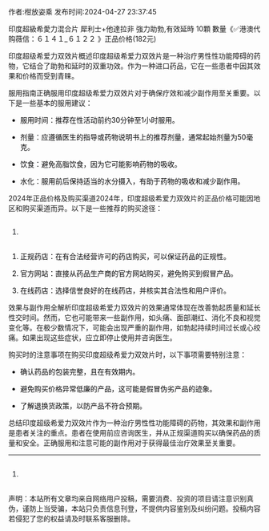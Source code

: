 <p>作者:柑放姿乘 发布时间:2024-04-27 23:37:45</p>
<p>印度超級希愛力混合片 犀利士+他達拉非 強力助勃,有效延時 10顆 數量《✅港澳代购薇信：６１４１_６１２２ 》正品价格(182元) </p>
									<p></p><p>印度超级希爱力双效片概述印度超级希爱力双效片是一种治疗男性性功能障碍的药物，它结合了助勃和延时的双重功效。作为一种进口药品，它在一些患者中因其效果和价格而受到青睐。</p><p>服用指南正确服用印度超级希爱力双效片对于确保疗效和减少副作用至关重要。以下是一些基本的服用建议：</p><ul style='box-: ; -block-start: 1em; --start: 2em; color: rgb(6, 6, 7); font-: -apple-, , " Neue", , "segoe ui", arial, , " SC", miui, " Sans GB", " Yahei", sans-serif; font-size: 14px; -: 0.5px; text-wrap: wrap; -color: rgb(255, 255, 255);' class><li><p>服用时间：推荐在性活动前约30分钟至1小时服用。</p></li><li><p>剂量：应遵循医生的指导或药物说明书上的推荐剂量，通常起始剂量为50毫克。</p></li><li><p>饮食：避免高脂饮食，因为它可能影响药物的吸收。</p></li><li><p>水化：服用前后保持适当的水分摄入，有助于药物的吸收和减少副作用。</p></li></ul><p>2024年正品价格及购买渠道2024年，印度超级希爱力双效片的正品价格可能因地区和购买渠道而异。以下是一些推荐的购买途径：</p><ol class style='box-: bord d-color: rgb(255, 255, 255); list-style-image: ; line-: 27px; color: rgb(31, 35, 40); font-: -apple-, , "Segoe UI", "Noto Sans", , Arial, sans-serif, "Apple Color Emoji", "Segoe UI Emoji";'><li><h2 style></h2></li></ol><ol style='box-: ; -block-start: 1em; --start: 2em; color: rgb(6, 6, 7); font-: -apple-, , " Neue", , "segoe ui", arial, , " SC", miui, " Sans GB", " Yahei", sans-serif; font-size: 14px; -: 0.5px; text-wrap: wrap; -color: rgb(255, 255, 255);' class><li><p>正规药店：在有合法经营许可的药店购买，可以保证药品的正规性。</p></li><li><p>官方网站：直接从药品生产商的官方网站购买，避免购买到假冒产品。</p></li><li><p>在线药店：选择信誉良好的在线药店，并核实其合法性和用户评价。</p></li></ol><p>效果与副作用全解析印度超级希爱力双效片的效果通常体现在改善勃起质量和延长性交时间。然而，它也可能带来一些副作用，如头痛、面部潮红、消化不良和视觉变化等。在极少数情况下，可能会出现严重的副作用，如勃起持续时间过长或心绞痛。如果出现这些症状，应立即停止使用并咨询医生。</p><p>购买时的注意事项在购买印度超级希爱力双效片时，以下事项需要特别注意：</p><ul style='box-: ; -block-start: 1em; --start: 2em; color: rgb(6, 6, 7); font-: -apple-, , " Neue", , "segoe ui", arial, , " SC", miui, " Sans GB", " Yahei", sans-serif; font-size: 14px; -: 0.5px; text-wrap: wrap; -color: rgb(255, 255, 255);' class><li><p>确认药品的包装完整，且在有效期内。</p></li><li><p>避免购买价格异常低廉的产品，这可能是假冒伪劣产品的迹象。</p></li><li><p>了解退换货政策，以防产品不符合预期。</p></li></ul><p>总结印度超级希爱力双效片作为一种治疗男性性功能障碍的药物，其效果和副作用是患者关注的重点。患者在使用前应咨询医生，并从正规渠道购买以确保药品的质量和安全。正确服用和注意可能的副作用对于获得最佳治疗效果至关重要。</p><hr><p></p><ol class style='box-: bord d-color: rgb(255, 255, 255); list-style-image: ; line-: 27px; color: rgb(31, 35, 40); font-: -apple-, , "Segoe UI", "Noto Sans", , Arial, sans-serif, "Apple Color Emoji", "Segoe UI Emoji";'><li><h2 style></h2></li></ol><p></p>				声明：本站所有文章均来自网络用户投稿，需要消费、投资的项目请注意识别真伪，谨防上当受骗，本站只负责信息刊登，不提供内容鉴别及纠纷问题。投稿内容若侵犯了您的权益请及时联系客服删除。				
